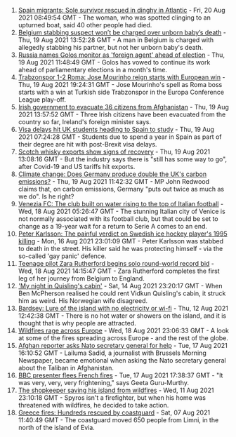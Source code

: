 1. [Spain migrants: Sole survivor rescued in dinghy in Atlantic](https://www.bbc.co.uk/news/world-europe-58279185) - Fri, 20 Aug 2021 08:49:54 GMT - The woman, who was spotted clinging to an upturned boat, said 40 other people had died.
2. [Belgium stabbing suspect won’t be charged over unborn baby’s death](https://www.bbc.co.uk/news/world-europe-58268825) - Thu, 19 Aug 2021 13:52:28 GMT - A man in Belgium is charged with allegedly stabbing his partner, but not her unborn baby's death.
3. [Russia names Golos monitor as 'foreign agent' ahead of election](https://www.bbc.co.uk/news/world-europe-58265932) - Thu, 19 Aug 2021 11:48:49 GMT - Golos has vowed to continue its work ahead of parliamentary elections in a month's time.
4. [Trabzonspor 1-2 Roma: Jose Mourinho reign starts with European win](https://www.bbc.co.uk/sport/football/58275962) - Thu, 19 Aug 2021 19:24:31 GMT - Jose Mourinho's spell as Roma boss starts with a win at Turkish side Trabzonspor in the Europa Conference League play-off.
5. [Irish government to evacuate 36 citizens from Afghanistan](https://www.bbc.co.uk/news/world-europe-58269484) - Thu, 19 Aug 2021 13:57:52 GMT - Three Irish citizens have been evacuated from the country so far, Ireland's foreign minister says.
6. [Visa delays hit UK students heading to Spain to study](https://www.bbc.co.uk/news/education-58247963) - Thu, 19 Aug 2021 07:24:28 GMT - Students due to spend a year in Spain as part of their degree are hit with post-Brexit visa delays.
7. [Scotch whisky exports show signs of recovery](https://www.bbc.co.uk/news/uk-scotland-scotland-business-58245992) - Thu, 19 Aug 2021 13:08:16 GMT - But the industry says there is "still has some way to go", after Covid-19 and US tariffs hit exports.
8. [Climate change: Does Germany produce double the UK's carbon emissions?](https://www.bbc.co.uk/news/58148881) - Thu, 19 Aug 2021 11:42:32 GMT - MP John Redwood claims that, on carbon emissions, Germany "puts out twice as much as we do". Is he right?
9. [Venezia FC: The club built on water rising to the top of Italian football](https://www.bbc.co.uk/sport/football/57969205) - Wed, 18 Aug 2021 05:26:47 GMT - The stunning Italian city of Venice is not normally associated with its football club, but that could be set to change as a 19-year wait for a return to Serie A comes to an end.
10. [Peter Karlsson: The painful verdict on Swedish ice hockey player's 1995 killing](https://www.bbc.co.uk/sport/ice-hockey/58101549) - Mon, 16 Aug 2021 23:01:09 GMT - Peter Karlsson was stabbed to death in the street. His killer said he was protecting himself - via the so-called 'gay panic' defence.
11. [Teenage pilot Zara Rutherford begins solo round-world record bid](https://www.bbc.co.uk/news/uk-england-hampshire-58256386) - Wed, 18 Aug 2021 14:15:47 GMT - Zara Rutherford completes the first leg of her journey from Belgium to England.
12. ['My night in Quisling's cabin'](https://www.bbc.co.uk/news/stories-58208551) - Sat, 14 Aug 2021 23:20:17 GMT - When Ben McPherson realised he could rent Vidkun Quisling's cabin, it struck him as weird. His Norwegian wife disagreed.
13. [Bardsey: Lure of the island with no electricity or wi-fi](https://www.bbc.co.uk/news/uk-wales-58180169) - Thu, 12 Aug 2021 12:42:38 GMT - There is no hot water or showers on the island, and it is thought that is why people are attracted.
14. [Wildfires rage across Europe](https://www.bbc.co.uk/news/world-58257998) - Wed, 18 Aug 2021 23:06:33 GMT - A look at some of the fires spreading across Europe - and the rest of the globe.
15. [Afghan reporter asks Nato secretary general for help](https://www.bbc.co.uk/news/world-asia-58250062) - Tue, 17 Aug 2021 16:10:52 GMT - Lailuma Sadid, a journalist with Brussels Morning Newspaper, became emotional when asking the Nato secretary general about the Taliban in Afghanistan.
16. [BBC presenter flees French fires](https://www.bbc.co.uk/news/world-europe-58250658) - Tue, 17 Aug 2021 17:38:37 GMT - "It was very, very, very frightening," says Geeta Guru-Murthy.
17. [The shopkeeper saving his island from wildfires](https://www.bbc.co.uk/news/world-europe-58177493) - Wed, 11 Aug 2021 23:10:18 GMT - Spyros isn't a firefighter, but when his home was threatened with wildfires, he decided to take action.
18. [Greece fires: Hundreds rescued by coastguard](https://www.bbc.co.uk/news/world-europe-58128033) - Sat, 07 Aug 2021 11:40:49 GMT - The coastguard moved 650 people from Limni, in the north of the island of Evia.
